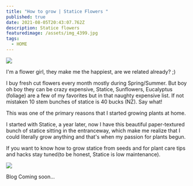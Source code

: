 ```yaml
---
title: "How to grow | Statice Flowers "
published: true
date: 2021-08-05T20:43:07.762Z
description: Statice flowers
featuredimage: /assets/img_4399.jpg
tags:
  - HOME
---
```

![](/assets/img_4814.jpg)

I'm a flower girl, they make me the happiest, are we related already? ;) 

I buy fresh cut flowers every month mostly during Spring/Summer. But boy oh boy they can be crazy expensive, Statice, Sunflowers, Eucalyptus (foliage) are a few of my favorites but in that naughty expensive list. If not mistaken 10 stem bunches of statice is 40 bucks (NZ). Say what! 

This was one of the primary reasons that I started growing plants at home. 

I started with Statice, a year later, now I have this beautiful paper-textured bunch of statice sitting in the entranceway, which make me realize that I could literally grow anything and that's when my passion for plants begun. 

If you want to know how to grow statice from seeds and for plant care tips and hacks stay tuned(to be honest, Statice is low maintenance).

![](/assets/img_3553_jpg.jpg)

Blog Coming soon...